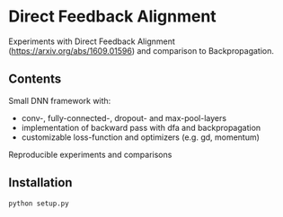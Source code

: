 # Direct Feedback Alignment

Experiments with Direct Feedback Alignment (https://arxiv.org/abs/1609.01596) and comparison to Backpropagation.

## Contents

Small DNN framework with:
 - conv-, fully-connected-, dropout- and max-pool-layers
 - implementation of backward pass with dfa and backpropagation
 - customizable loss-function and optimizers (e.g. gd, momentum)
 
Reproducible experiments and comparisons

## Installation

```
python setup.py
```

